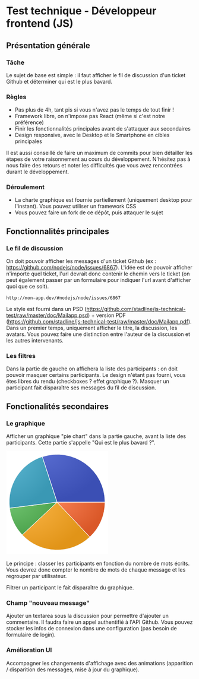 Test technique - Développeur frontend (JS)
==========================================

## Présentation générale

### Tâche

Le sujet de base est simple : il faut afficher le fil de discussion d'un ticket Github et déterminer qui est le plus bavard.

### Règles

* Pas plus de 4h, tant pis si vous n'avez pas le temps de tout finir !
* Framework libre, on n'impose pas React (même si c'est notre préférence)
* Finir les fonctionnalités principales avant de s'attaquer aux secondaires
* Design responsive, avec le Desktop et le Smartphone en cibles principales

Il est aussi conseillé de faire un maximum de commits pour bien détailler les étapes de votre raisonnement au cours du développement. N'hésitez pas à nous faire des retours et noter les difficultés que vous avez rencontrées durant le développement.

### Déroulement

* La charte graphique est fournie partiellement (uniquement desktop pour l'instant). Vous pouvez utiliser un framework CSS
* Vous pouvez faire un fork de ce dépôt, puis attaquer le sujet

## Fonctionnalités principales

### Le fil de discussion

On doit pouvoir afficher les messages d'un ticket Github (ex : https://github.com/nodejs/node/issues/6867). L'idée est de pouvoir afficher n'importe quel ticket, l'url devrait donc contenir le chemin vers le ticket (on peut également passer par un formulaire pour indiquer l'url avant d'afficher quoi que ce soit).

```
http://mon-app.dev/#nodejs/node/issues/6867
```

Le style est fourni dans un PSD (https://github.com/stadline/js-technical-test/raw/master/doc/Mailapp.psd) + version PDF (https://github.com/stadline/js-technical-test/raw/master/doc/Mailapp.pdf).
Dans un premier temps, uniquement afficher le titre, la discussion, les avatars. Vous pouvez faire une distinction entre l'auteur de la discussion et les autres intervenants.

### Les filtres

Dans la partie de gauche on affichera la liste des participants : on doit pouvoir masquer certains participants. Le design n'étant pas fourni, vous êtes libres du rendu (checkboxes ? effet graphique ?). Masquer un participant fait disparaître ses messages du fil de discussion.

## Fonctionalités secondaires

### Le graphique

Afficher un graphique "pie chart" dans la partie gauche, avant la liste des participants. Cette partie s'appelle "Qui est le plus bavard ?".

<img src="https://github.com/stadline/js-technical-test/raw/master/doc/pie-sample.png" />

Le principe : classer les participants en fonction du nombre de mots écrits. Vous devrez donc compter le nombre de mots de chaque message et les regrouper par utilisateur.

Filtrer un participant le fait disparaître du graphique.

### Champ "nouveau message"

Ajouter un textarea sous la discussion pour permettre d'ajouter un commentaire. Il faudra faire un appel authentifié à l'API Github. Vous pouvez stocker les infos de connexion dans une configuration (pas besoin de formulaire de login).

### Amélioration UI

Accompagner les changements d'affichage avec des animations (apparition / disparition des messages, mise à jour du graphique).
